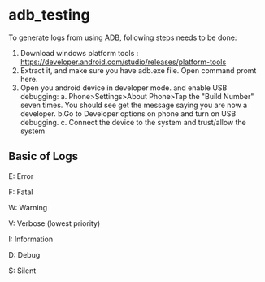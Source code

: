 # adb_testing
To generate logs from using ADB, following steps needs to be done:
1. Download  windows platform tools : https://developer.android.com/studio/releases/platform-tools
2. Extract it, and make sure you have adb.exe file. Open command promt here.
3. Open you android device in developer mode. and enable USB debugging:
  a. Phone>Settings>About Phone>Tap the "Build Number" seven times. You should see get the message saying you are now a developer.
  b.Go to Developer options on phone and turn on USB debugging.
  c. Connect the device to the system and trust/allow the system


## Basic of Logs 

E: Error 

F: Fatal 

W: Warning 

V: Verbose (lowest priority) 

I: Information 

D: Debug 

S: Silent 
